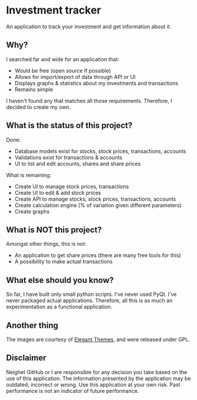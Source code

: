 # Investment tracker
An application to track your investment and get information about it.


## Why?
I searched far and wide for an application that:
- Would be free (open source if possible)
- Allows for import/export of data through API or UI
- Displays graphs & statistics about my investments and transactions
- Remains simple

I haven't found any that matches all those requirements. Therefore, I decided to create my own.


## What is the status of this project?

Done:
- Database models exist for stocks, stock prices, transactions, accounts
- Validations exist for transactions & accounts
- UI to list and edit accounts, shares and share prices

What is remaining:
- Create UI to manage stock prices, transactions
- Create UI to edit & add stock prices
- Create API to manage stocks, stock prices, transactions, accounts
- Create calculation engine (% of variation given different parameters)
- Create graphs

## What is NOT this project?

Amongst other things, this is not:
- An application to get share prices (there are many free tools for this)
- A possibility to make actual transactions

## What else should you know?

So far, I have built only small python scripts. I've never used PyQt. I've never packaged actual applications.
Therefore, all this is as much an experimentation as a functional application.

## Another thing

The images are courtesy of [Elegant Themes](https://www.elegantthemes.com/blog/freebie-of-the-week/beautiful-flat-icons-for-free), and were released under GPL.

## Disclaimer

Neighet GitHub or I are responsible for any decision you take based on the use of this application. The information presented by the application may be outdated, incorrect or wrong. Use this application at your own risk.
Past performance is not an indicator of future performance.
